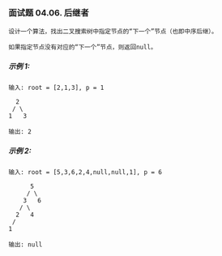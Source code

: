 ### 面试题 04.06. 后继者

```text
设计一个算法，找出二叉搜索树中指定节点的“下一个”节点（也即中序后继）。

如果指定节点没有对应的“下一个”节点，则返回null。

```

##### 示例 1:

```text
输入: root = [2,1,3], p = 1

  2
 / \
1   3

输出: 2
```


##### 示例 2:

```text
输入: root = [5,3,6,2,4,null,null,1], p = 6

      5
     / \
    3   6
   / \
  2   4
 /   
1

输出: null
```